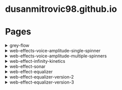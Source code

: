 # dusanmitrovic98.github.io

# Pages

<details>
<summary>grey-flow</summary>

[link](https://dusanmitrovic98.github.io/grey-flow)

<!-- Description of the grey-flow project. -->

</details>

<details>

  
<summary>web-effects-voice-amplitude-single-spinner</summary>
  
  [link](https://dusanmitrovic98.github.io/web-effects-voice-amplitude-single-spinner)
  
<!-- Description of the web-effects-voice-amplitude-single-spinner project. -->

</details>

<details>
  
<summary>web-effects-voice-amplitude-multiple-spinners</summary>
  
  [link](https://dusanmitrovic98.github.io/web-effects-voice-amplitude-multiple-spinners)
  
<!-- Description of the web-effects-voice-amplitude-multiple-spinners project. -->
  
</details>

<details>
  
<summary>web-effect-infinity-kinetics</summary>
  
  [link](https://dusanmitrovic98.github.io/web-effect-infinity-kinetics)
  
<!-- Description of the web-effects-voice-amplitude-multiple-spinners project. -->
  
</details>

<details>
<summary>web-effect-sonar</summary>

  [link](https://dusanmitrovic98.github.io/web-effect-sonar)

<!-- Description of the web-effect-sonar project. -->

</details>

<details>
<summary>web-effect-equalizer</summary>

  [link](https://dusanmitrovic98.github.io/web-effect-equalizer)

<!-- Description of the web-effect-equalizer project. -->

</details>

<details>
<summary>web-effect-equalizer-version-2</summary>

  [link](https://dusanmitrovic98.github.io/web-effect-equalizer-version-2)

<!-- Description of the web-effect-equalizer-version-2 project. -->

</details>

<details>
<summary>web-effect-equalizer-version-3</summary>
  [link](https://dusanmitrovic98.github.io/web-effect-equalizer-version-3)
<!-- Description of the web-effect-equalizer-version-3 project. -->
</details>
